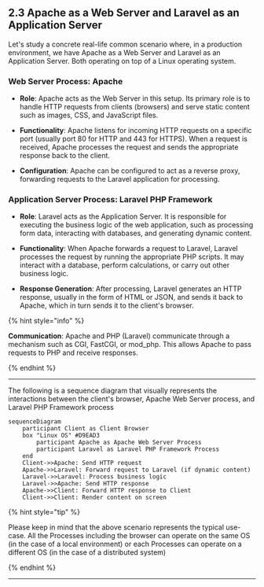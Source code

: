 ## 2.3 Apache as a Web Server and Laravel as an Application Server

Let's study a concrete real-life common scenario where, in a production environment, we have Apache as a Web Server and Laravel as an Application Server. Both operating on top of a Linux operating system.

### Web Server Process: Apache

- **Role**: Apache acts as the Web Server in this setup. Its primary role is to handle HTTP requests from clients (browsers) and serve static content such as images, CSS, and JavaScript files.

- **Functionality**: Apache listens for incoming HTTP requests on a specific port (usually port 80 for HTTP and 443 for HTTPS). When a request is received, Apache processes the request and sends the appropriate response back to the client.

- **Configuration**: Apache can be configured to act as a reverse proxy, forwarding requests to the Laravel application for processing.


### Application Server Process: Laravel PHP Framework

- **Role**: Laravel acts as the Application Server. It is responsible for executing the business logic of the web application, such as processing form data, interacting with databases, and generating dynamic content.

- **Functionality**: When Apache forwards a request to Laravel, Laravel processes the request by running the appropriate PHP scripts. It may interact with a database, perform calculations, or carry out other business logic.

- **Response Generation**: After processing, Laravel generates an HTTP response, usually in the form of HTML or JSON, and sends it back to Apache, which in turn sends it to the client's browser.


{% hint style="info" %}

**Communication**: Apache and PHP (Laravel) communicate through a mechanism such as CGI, FastCGI, or mod_php. This allows Apache to pass requests to PHP and receive responses.

{% endhint %}

---
The following is a sequence diagram that visually represents the interactions between the client's browser, Apache Web Server process, and Laravel PHP Framework process

```mermaid
sequenceDiagram
    participant Client as Client Browser
    box "Linux OS" #D9EAD3
        participant Apache as Apache Web Server Process
        participant Laravel as Laravel PHP Framework Process
    end
    Client->>Apache: Send HTTP request
    Apache->>Laravel: Forward request to Laravel (if dynamic content)
    Laravel->>Laravel: Process business logic
    Laravel->>Apache: Send HTTP response
    Apache->>Client: Forward HTTP response to Client
    Client->>Client: Render content on screen
```

{% hint style="tip" %}

Please keep in mind that the above scenario represents the typical use-case. All the Processes including the browser can operate on the same OS (in the case of a local environment) or each Processes can operate on a different OS (in the case of a distributed system)

{% endhint %}

---